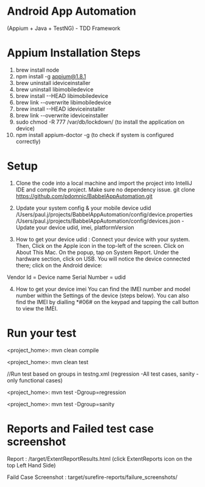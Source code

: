 # Android App Automation 
(Appium + Java + TestNG) - TDD Framework

# Appium Installation Steps
1. brew install node 
2. npm install -g appium@1.8.1
3. brew uninstall ideviceinstaller
4. brew uninstall libimobiledevice
5. brew install --HEAD libimobiledevice
6. brew link --overwrite libimobiledevice
7. brew install --HEAD ideviceinstaller
8. brew link --overwrite ideviceinstaller
9. sudo chmod -R 777 /var/db/lockdown/      (to install the application on device)
10. npm install appium-doctor -g            (to check if system is configured correctly)

# Setup
1. Clone the code into a local machine and import the project into IntelliJ IDE and compile the project. Make sure no dependency issue.
git clone https://github.com/pdomnic/BabbelAppAutomation.git

2. Update your system config & your mobile device udid
/Users/paul.j/projects/BabbelAppAutomation/config/device.properties
/Users/paul.j/projects/BabbelAppAutomation/config/devices.json   - Update your device udid, imei, platformVersion

3. How to get your device udid : Connect your device with your system. Then,
Click on the Apple icon in the top-left of the screen. 
Click on About This Mac. On the popup, tap on System Report. 
Under the hardware section, click on USB. You will notice the device connected there; click on the Android device: 

Vendor Id = Device name
Serial Number = udid

4. How to get your device imei
You can find the IMEI number and model number within the Settings of the device (steps below). You can also find the IMEI by dialling *#06# on the keypad and tapping the call button to view the IMEI.


# Run your test
<project_home>: mvn clean compile

<project_home>: mvn clean test

//Run test based on groups in testng.xml (regression -All test cases,  sanity - only functional cases)

<project_home>: mvn test -Dgroup=regression 

<project_home>: mvn test -Dgroup=sanity 

# Reports and Failed test case screenshot
Report : /target/ExtentReportResults.html   (click ExtentReports icon on the top Left Hand Side)

Faild Case Screenshot : target/surefire-reports/failure_screenshots/

